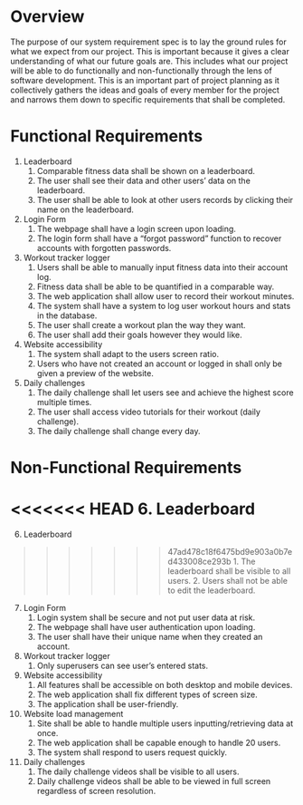# Overview

The purpose of our system requirement spec is to lay the ground rules for what we expect from our project. This is important because it gives a clear understanding of what our future goals are. This includes what our project will be able to do functionally and non-functionally through the lens of software development. This is an important part of project planning as it collectively gathers the ideas and goals of every member for the project and narrows them down to specific requirements that shall be completed.

# Functional Requirements

1. Leaderboard
    1. Comparable fitness data shall be shown on a leaderboard.
    2. The user shall see their data and other users’ data on the leaderboard.
    3. The user shall be able to look at other users records by clicking their name on the leaderboard.
2. Login Form
    1. The webpage shall have a login screen upon loading.
    2. The login form shall have a “forgot password” function to recover accounts with forgotten passwords.
3. Workout tracker logger
    1. Users shall be able to manually input fitness data into their account log.
    2. Fitness data shall be able to be quantified in a comparable way.
    3. The web application shall allow user to record their workout minutes.
    4. The system shall have a system to log user workout hours and stats in the database.
    5. The user shall create a workout plan the way they want.
    6. The user shall add their goals however they would like.
4. Website accessibility
    1. The system shall adapt to the users screen ratio.
    2. Users who have not created an account or logged in shall only be given a preview of the website.
5. Daily challenges
    1. The daily challenge shall let users see and achieve the highest score multiple times.
    2. The user shall access video tutorials for their workout (daily challenge).
    3. The daily challenge shall change every day.

# Non-Functional Requirements

<<<<<<< HEAD
6. Leaderboard 
=======
6. Leaderboard
>>>>>>> 47ad478c18f6475bd9e903a0b7ed433008ce293b
    1. The leaderboard shall be visible to all users.
    2. Users shall not be able to edit the leaderboard.
7. Login Form
    1. Login system shall be secure and not put user data at risk.
    2. The webpage shall have user authentication upon loading.
    3. The user shall have their unique name when they created an account.
8. Workout tracker logger
    1. Only superusers can see user’s entered stats.
9. Website accessibility
    1. All features shall be accessible on both desktop and mobile devices.
    2. The web application shall fix different types of screen size.
    3. The application shall be user-friendly.
10. Website load management
    1. Site shall be able to handle multiple users inputting/retrieving data at once.
    2. The web application shall be capable enough to handle 20 users.
    3. The system shall respond to users request quickly.
11. Daily challenges
    1. The daily challenge videos shall be visible to all users.
    2. Daily challenge videos shall be able to be viewed in full screen regardless of screen resolution. 
